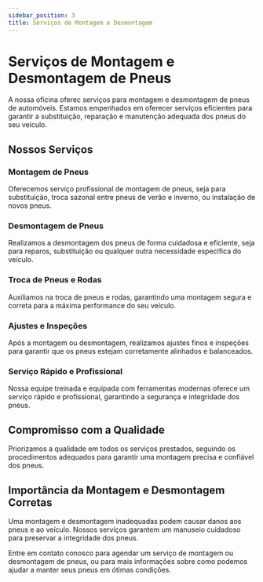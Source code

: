 ```yaml
---
sidebar_position: 3
title: Serviços de Montagem e Desmontagem 
---
```


# Serviços de Montagem e Desmontagem de Pneus
A  nossa oficina oferec serviços para montagem e desmontagem de pneus de automóveis. Estamos empenhados em oferecer serviços eficientes para garantir a substituição, reparação e manutenção adequada dos pneus do seu veículo.

## Nossos Serviços

### Montagem de Pneus

Oferecemos serviço profissional de montagem de pneus, seja para substituição, troca sazonal entre pneus de verão e inverno, ou instalação de novos pneus.

### Desmontagem de Pneus

Realizamos a desmontagem dos pneus de forma cuidadosa e eficiente, seja para reparos, substituição ou qualquer outra necessidade específica do veículo.

### Troca de Pneus e Rodas

Auxiliamos na troca de pneus e rodas, garantindo uma montagem segura e correta para a máxima performance do seu veículo.

### Ajustes e Inspeções

Após a montagem ou desmontagem, realizamos ajustes finos e inspeções para garantir que os pneus estejam corretamente alinhados e balanceados.

### Serviço Rápido e Profissional

Nossa equipe treinada e equipada com ferramentas modernas oferece um serviço rápido e profissional, garantindo a segurança e integridade dos pneus.

## Compromisso com a Qualidade

Priorizamos a qualidade em todos os serviços prestados, seguindo os procedimentos adequados para garantir uma montagem precisa e confiável dos pneus.

## Importância da Montagem e Desmontagem Corretas

Uma montagem e desmontagem inadequadas podem causar danos aos pneus e ao veículo. Nossos serviços garantem um manuseio cuidadoso para preservar a integridade dos pneus.

Entre em contato conosco para agendar um serviço de montagem ou desmontagem de pneus, ou para mais informações sobre como podemos ajudar a manter seus pneus em ótimas condições.



